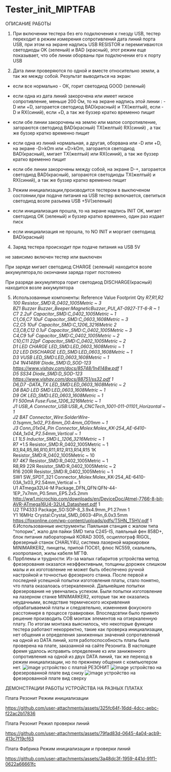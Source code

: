 # Tester_init_MIPTFAB
ОПИСАНИЕ РАБОТЫ

1. При включении тестера без его подключения к гнезду USB, тестер переходит в режим измерения сопротивлений дата линий порта USB, при этом на экране надпись USB RESISTOR и перемигиваются светодиоды OK (зеленый) и BAD (красный), этот режим еще показывает, что обе линии оборваны при подключении его к порту USB

2. Дата лини проверяются по одной и вместе относительно земли, а так же между собой. Результат выводиться на экран:

- если все нормально - ОК, горит светодиод GOOD (зеленый)

- если одна из дата линий закорочена или имеет низкое сопротивление, меньше 200 Ом, то на экране надпись этой линии : -D или +D, загорается светодиод BAD(красный) и TX(желтый), если -D и RX(синий), если +D, а так же буззер кратко временно пищит

- если обе линии закорочены на землю или малое сопротивление, загораются светодиод BAD(красный) TX(желтый) RX(синий) , а так же буззер кратко временно пищит

- если одна из линий нормальная, а другая, оборвана или -D или +D, на экране -D>kOm или +D>kOm, загорается светодиод BAD(красный), мигает TX(желтый) или RX(синий), а так же буззер кратко временно пищит

- если обе линии закорочены между собой, на экране D-+, загорается светодиод BAD(красный), загораются светодиоды TX(желтый) и RX(синий), а так же буззер кратко временно пищит

3. Режим инициализации,производится тестером в выключеном состоянии,при подаче питания на USB тестер включается, светиться светодиод возле разъема USB +5V(зеленый)

- если инициализация прошла, то на экране надпись INIT OK, мигает светодиод OK (зеленый) и буззер кратко временно, один раз издает писк

- если инициализация не прошла, то NO INIT и моргает светодиод BAD(красный)

4. Заряд тестера происходит при подаче питания на USB 5V

не зависимо включен тестер или выключен

При заряде мигает светодиод CHARGE (зеленый) находится возле аккумулятора,по окончании заряда горит постоянно

При разряде аккумулятора горит светодиод DISCHARGE(красный) находится возле аккумулятора

5. Использованные компоненты: Reference	  Value	  Footprint	                      	Qty	
                             *R7,R1,R2	  100	    Resistor_SMD:R_0402_1005Metric	~	3			
                              BZ1        	Buzzer	Buzzer_Beeper:MagneticBuzzer_PUI_AT-0927-TT-6-R	~	1			
                              C*7	        *2.2uF	Capacitor_SMD:C_0402_1005Metric	~	1			
                              C1,C6,C7	  10uF	  Capacitor_SMD:C_0603_1608Metric	~	3			
                              C2,C5	      10uF	  Capacitor_SMD:C_1206_3216Metric		2			
                              C3,C8,C12  	0.1uF	  Capacitor_SMD:C_0402_1005Metric	~	3			
                              C4,C9	      1uF	    Capacitor_SMD:C_0402_1005Metric	~	2			
                              C10,C11	    22pF	  Capacitor_SMD:C_0402_1005Metric	~	2			
                              D1	    LED CHARGE	LED_SMD:LED_0603_1608Metric	~	1			
                              D2	    LED DISCHARGE	LED_SMD:LED_0603_1608Metric	~	1			
                              D3	        VUSB	  LED_SMD:LED_0603_1608Metric	~	1			
                              D4	      1N4148W	  Diode_SMD:D_SOD-123	https://www.vishay.com/docs/85748/1n4148w.pdf	1			
                              D5	        SS34	  Diode_SMD:D_SOD-123	https://www.vishay.com/docs/88751/ss32.pdf	1			
                              D6,D7	    -DATA_TX	LED_SMD:LED_0603_1608Metric	~	2			
                              D8	      BAD	LED   SMD:LED_0603_1608Metric	~	1			
                              D9	        OK	    LED_SMD:LED_0603_1608Metric	~	1			
                              F1	      500mA	    Fuse:Fuse_1206_3216Metric	~	1			
                              J1	      USB_A	    Connector_USB:USB_A_CNCTech_1001-011-01101_Horizontal	~	1			
                              J2	        BAT    	Connector_Wire:SolderWire-0.1sqmm_1x02_P3.6mm_D0.4mm_OD1mm	~	1			
                              J3	    Conn_01x04_Pin	Connector_Molex:Molex_KK-254_AE-6410-04A_1x04_P2.54mm_Vertical	~	1			
                              L1	        1L5	    Inductor_SMD:L_1206_3216Metric	~	1			
                              R*7	        *1.5	  Resistor_SMD:R_0402_1005Metric	~	1			
R3,R4,R5,R6,R10,R11,R12,R13,R14,R15	      1K	    Resistor_SMD:R_0402_1005Metric	~	10			
                              R7	        4K7	    Resistor_SMD:R_0402_1005Metric	~	1			
                              R8,R9	      22R	    Resistor_SMD:R_0402_1005Metric	~	2			
                              R16	        200R	  Resistor_SMD:R_0402_1005Metric	~	1			
                              SW1	      SW_SPDT_321	Connector_Molex:Molex_KK-254_AE-6410-03A_1x03_P2.54mm_Vertical	~	1			
                              U1	    ATmega32U4-M	Package_DFN_QFN:QFN-44-1EP_7x7mm_P0.5mm_EP5.2x5.2mm	http://ww1.microchip.com/downloads/en/DeviceDoc/Atmel-7766-8-bit-AVR-ATmega16U4-32U4_Datasheet.pdf	1			
                              U2	        TP4333	Package_SO:SOP-8_3.9x4.9mm_P1.27mm		1			
                              Y1	        16MHz	  Crystal:Crystal_SMD_0603-4Pin_6.0x3.5mm	https://foxonline.com/wp-content/uploads/pdfs/T5HN_T5HV.pdf	1
6.Использованные инструменты: Паяльная станция с жалом типа "топорик", жало для пайки SMD типа C245-IS, паяльный фен 858D+, блок питания лабораторный KORAD 3005, осциллограф RIGOL, фрезерный станок CHARLY4U, система лазерной маркировки MINIMARKER2, пинцеты,
припой ПОС61, флюс NC559, скальпель, изопропанол, жилы кабеля МГТФ.
7. Пррблемы и трудности: Из-за малых габаритов устройства метод фрезерования оказался неэффективным, толщины дорожек слишком малы и их изготовление не может быть обеспечено ручной настройкой и точностью фрезерного станка. После первой и последней успешной попытки
изготовления платы, стало понятно, что плата оказалоась отзеркаленной. Дальнейшие попытки фрезерования не увенчались успехом. Были попытки изготовление на лазерном станке MINIMARKER2, которые так же оказались неудачными, вследствие термического искривления
обрабатываемой платы и следовтельно, изменнеия фокусного расстояниря в процессе гравировки. Впоследсвтии было приянто решение производить COB монтаж элементов на отзеркаленную плату. По итогам монтажа выяснилось, что некоторые функции тестера работают некорректно,
такие как проверка инициализации, нет общения и определения заниженных значений сопротивлений на одной из DATA линий, хотя работоспособность платы была проверена на плате, заказанной на сайте Резонита. В настоящее фремя удалось исправить определение кз или заниженного сопротивления на одной из двух DATA линий, так же переход в режим инициализации, но по прежнему общения с компьютером нет. 
![image](https://github.com/user-attachments/assets/7b6a7421-635c-4fe6-8f22-bf1b03f76f65)  устройство с платой РЕЗОНИТ
![image](https://github.com/user-attachments/assets/dfca402b-816e-4592-8c97-54fc24e45005)  устройство на фрезерованной плате вид снизу
![image](https://github.com/user-attachments/assets/da4c2c95-40f1-4dc7-a2b8-a9711809e370)  устройство на фрезерованной плате вид сверху

ДЕМОНСТРАЦИИ РАБОТЫ УСТРОЙСТВА НА РАЗНЫХ ПЛАТАХ 

Плата Резонит Режим инициализации

https://github.com/user-attachments/assets/325fc64f-16dd-4dcc-aebc-f22ac2b17836

Плата Резонит Режил проверки линий

https://github.com/user-attachments/assets/79fad83d-0645-4a04-acb9-413c7f19cf63

Плата Фабрика Режим инициализации и проверки линий

https://github.com/user-attachments/assets/3a48dc3f-1959-441d-91f1-0622a66661fc


